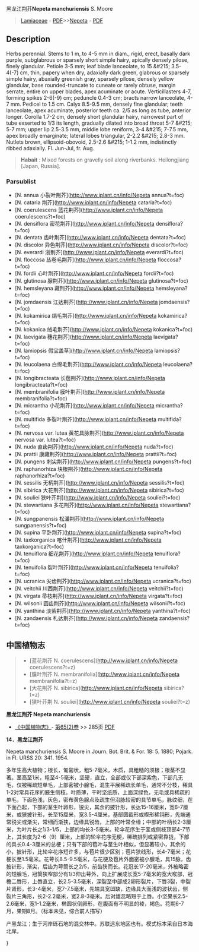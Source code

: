 黑龙江荆芥**Nepeta manchuriensis** S. Moore

> [Lamiaceae](http://www.iplant.cn/info/Lamiaceae?t=foc) - [PDF](http://www.iplant.cn/foc/pdf/Lamiaceae.pdf)>>[Nepeta](http://www.iplant.cn/info/Nepeta?t=foc) - [PDF](http://www.iplant.cn/foc/pdf/Nepeta.pdf)

## Description

Herbs perennial. Stems to 1 m, to 4-5 mm in diam., rigid, erect, basally dark purple, subglabrous or sparsely short simple hairy, apically densely pilose, finely glandular. Petiole 3-5 mm; leaf blade lanceolate, to 15 &amp;#215; 3.5-4(-7) cm, thin, papery when dry, adaxially dark green, glabrous or sparsely simple hairy, abaxially greenish gray, sparsely pilose, densely yellow glandular, base rounded-truncate to cuneate or rarely obtuse, margin serrate, entire on upper blades, apex acuminate or acute. Verticillasters 4-7, forming spikes 2-6(-9) cm; peduncle 0.4-3 cm; bracts narrow lanceolate, 4-7 mm. Pedicel to 1.5 cm. Calyx 8.5-9.5 mm, densely fine glandular; teeth lanceolate, apex acuminate, posterior teeth ca. 2/5 as long as tube, anterior longer. Corolla 1.7-2 cm, densely short glandular hairy, narrowest part of tube exserted to 1/3 its length, gradually dilated into broad throat 5-7 &amp;#215; 5-7 mm; upper lip 2.5-3.5 mm, middle lobe reniform, 3-4 &amp;#215; 7-7.5 mm, apex broadly emarginate; lateral lobes triangular, 2-2.2 &amp;#215; 2.8-3 mm. Nutlets brown, ellipsoid-obovoid, 2.5-2.6 &amp;#215; 1-1.2 mm, indistinctly ribbed adaxially. Fl. Jun-Jul, fr. Aug.


> **Habait** : 
> Mixed forests on gravelly soil along riverbanks. Heilongjiang [Japan, Russia].

### Parsublist

* [N.  annua  小裂叶荆芥](http://www.iplant.cn/info/Nepeta annua?t=foc)
* [N.  cataria  荆芥](http://www.iplant.cn/info/Nepeta cataria?t=foc)
* [N.  coerulescens  蓝花荆芥](http://www.iplant.cn/info/Nepeta coerulescens?t=foc)
* [N.  densiflora  密花荆芥](http://www.iplant.cn/info/Nepeta densiflora?t=foc)
* [N.  dentata  齿叶荆芥](http://www.iplant.cn/info/Nepeta dentata?t=foc)
* [N.  discolor  异色荆芥](http://www.iplant.cn/info/Nepeta discolor?t=foc)
* [N.  everardi  浙荆芥](http://www.iplant.cn/info/Nepeta everardi?t=foc)
* [N.  floccosa  丛卷毛荆芥](http://www.iplant.cn/info/Nepeta floccosa?t=foc)
* [N.  fordii  心叶荆芥](http://www.iplant.cn/info/Nepeta fordii?t=foc)
* [N.  glutinosa  腺荆芥](http://www.iplant.cn/info/Nepeta glutinosa?t=foc)
* [N.  hemsleyana  藏荆芥](http://www.iplant.cn/info/Nepeta hemsleyana?t=foc)
* [N.  jomdaensis  江达荆芥](http://www.iplant.cn/info/Nepeta jomdaensis?t=foc)
* [N.  kokamirica  绢毛荆芥](http://www.iplant.cn/info/Nepeta kokamirica?t=foc)
* [N.  kokanica  绒毛荆芥](http://www.iplant.cn/info/Nepeta kokanica?t=foc)
* [N.  laevigata  穗花荆芥](http://www.iplant.cn/info/Nepeta laevigata?t=foc)
* [N.  lamiopsis  假宝盖草](http://www.iplant.cn/info/Nepeta lamiopsis?t=foc)
* [N.  leucolaena  白绵毛荆芥](http://www.iplant.cn/info/Nepeta leucolaena?t=foc)
* [N.  longibracteata  长苞荆芥](http://www.iplant.cn/info/Nepeta longibracteata?t=foc)
* [N.  membranifolia  膜叶荆芥](http://www.iplant.cn/info/Nepeta membranifolia?t=foc)
* [N.  micrantha  小花荆芥](http://www.iplant.cn/info/Nepeta micrantha?t=foc)
* [N.  multifida  多裂叶荆芥](http://www.iplant.cn/info/Nepeta multifida?t=foc)
* [N.  nervosa var. lutea  黄花具脉荆芥](http://www.iplant.cn/info/Nepeta nervosa var. lutea?t=foc)
* [N.  nuda  直齿荆芥](http://www.iplant.cn/info/Nepeta nuda?t=foc)
* [N.  prattii  康藏荆芥](http://www.iplant.cn/info/Nepeta prattii?t=foc)
* [N.  pungens  刺尖荆芥](http://www.iplant.cn/info/Nepeta pungens?t=foc)
* [N.  raphanorhiza  块根荆芥](http://www.iplant.cn/info/Nepeta raphanorhiza?t=foc)
* [N.  sessilis  无柄荆芥](http://www.iplant.cn/info/Nepeta sessilis?t=foc)
* [N.  sibirica  大花荆芥](http://www.iplant.cn/info/Nepeta sibirica?t=foc)
* [N.  souliei  狭叶芥荆](http://www.iplant.cn/info/Nepeta souliei?t=foc)
* [N.  stewartiana  多花荆芥](http://www.iplant.cn/info/Nepeta stewartiana?t=foc)
* [N.  sungpanensis  松潘荆芥](http://www.iplant.cn/info/Nepeta sungpanensis?t=foc)
* [N.  supina  平卧荆芥](http://www.iplant.cn/info/Nepeta supina?t=foc)
* [N.  taxkorganica  喀什荆芥](http://www.iplant.cn/info/Nepeta taxkorganica?t=foc)
* [N.  tenuiflora  细花荆芥](http://www.iplant.cn/info/Nepeta tenuiflora?t=foc)
* [N.  tenuifolia  裂叶荆芥](http://www.iplant.cn/info/Nepeta tenuifolia?t=foc)
* [N.  ucranica  尖齿荆芥](http://www.iplant.cn/info/Nepeta ucranica?t=foc)
* [N.  veitchii  川西荆芥](http://www.iplant.cn/info/Nepeta veitchii?t=foc)
* [N.  virgata  帚枝荆芥](http://www.iplant.cn/info/Nepeta virgata?t=foc)
* [N.  wilsonii  圆齿荆芥](http://www.iplant.cn/info/Nepeta wilsonii?t=foc)
* [N.  yanthina  淡紫荆芥](http://www.iplant.cn/info/Nepeta yanthina?t=foc)
* [N.  zandaensis  札达荆芥](http://www.iplant.cn/info/Nepeta zandaensis?t=foc)


## 中国植物志

> * [蓝花荆芥  N.  coerulescens](http://www.iplant.cn/info/Nepeta coerulescens?t=z)
> * [膜叶荆芥  N.  membranifolia](http://www.iplant.cn/info/Nepeta membranifolia?t=z)
> * [大花荆芥  N.  sibirica](http://www.iplant.cn/info/Nepeta sibirica?t=z)
> * [狭叶芥荆  N.  souliei](http://www.iplant.cn/info/Nepeta souliei?t=z)


**黑龙江荆芥 Nepeta manchuriensis**

* [《中国植物志》](http://www.iplant.cn/frps)- [第65(2)卷](http://www.iplant.cn/frps/vol/65(2)) >> 285页 [PDF](http://www.iplant.cn/frps/pdf/65(2)/285a.PDF)


**14．黑龙江荆芥**

Nepeta manchuriensis S. Moore in Journ. Bot. Brit. & For. 18: 5. 1880; Pojark. in Fl. URSS 20: 341. 1954.

多年生高大植物；根长，匍匐状，粗5-7毫米，木质，具粗糙的须根；根茎不显著。茎高至1米，粗至4-5毫米，坚硬，直立，全部或仅下部深紫色，下部几无毛，仅被稀疏短单毛，上部密被小腺毛，混生平展稀疏长单毛，通常不分枝，稀具1-2对常具花序的腋生侧枝。叶质薄，干时坚纸质，上面深绿色，无毛或具稀疏的单毛，下面色浅，灰色，密布黄色腺点及疏生但沿脉较密的具节单毛，脉纹细，在下面凸起，下部的茎生叶卵形，锐尖，其余的披针形，长达15-16厘米，宽6-7厘米，或狭披针形，长至15厘米，宽3.5-4厘米，基部圆截形或楔形稀钝形，先端通常锐尖或渐尖，常细而渐狭，边缘具锐齿，上部的叶常全缘；中部的叶柄长2-3厘米，为叶片长之1/3-1/5，上部的均长3-5毫米。轮伞花序生于茎或侧枝顶部4-7节上，其长度为2-6（9）厘米，上部的轮伞花序无梗，稀疏排列或紧密靠拢，下部的具长0.4-3厘米的总梗；只有下部的苞叶与茎生叶相似，但显著较小，其余的小，披针形，比轮伞花序短许多，与苞片很少区别；苞片狭线形，长4-7毫米；花梗长至1.5毫米。花萼长8.5-9.5毫米，与花梗及苞片外面密被小腺毛，具15脉，齿披针形，渐尖，后齿为萼筒长之2/5，前齿狭而长。花冠长17-20毫米，外被略密的短腺毛，冠筒狭窄部分有1/3伸出萼外，向上扩展成长宽5-7毫米的宽大喉部，冠檐二唇形，上唇直立，长2.5-3.5毫米，深裂至中部成2卵形裂片，下唇3裂，中裂片肾形，长3-4毫米，宽7-7.5毫米，先端具宽凹缺，边缘具大而浅的波状齿，侧裂片三角形，长2-2.2毫米，宽2.8-3毫米。后对雄蕊略短于上唇。小坚果长2.5-2.6毫米，宽1-1.2毫米，椭圆状倒卵形，在腹面有不明显的棱，褐色。花期6-7月，果期8月。（标本未见，综合前人描写）

产黑龙江；生于河岸砾石地的混交林中。苏联远东地区也有。模式标本采自日本海北岸。

}